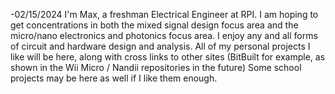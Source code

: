 -02/15/2024
I'm Max, a freshman Electrical Engineer at RPI.
I am hoping to get concentrations in both the mixed signal design focus area and the micro/nano electronics and photonics focus area.
I enjoy any and all forms of circuit and hardware design and analysis.
All of my personal projects I like will be here, along with cross links to other sites (BitBuilt for example, as shown in the Wii Micro / Nandii repositories in the future)
Some school projects may be here as well if I like them enough.
